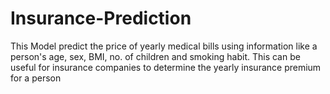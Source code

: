# Insurance-Prediction
This Model  predict the price of yearly medical bills using information like a person's age, sex, BMI, no. of children and smoking habit. This can be useful for insurance companies to determine the yearly insurance premium for a person
